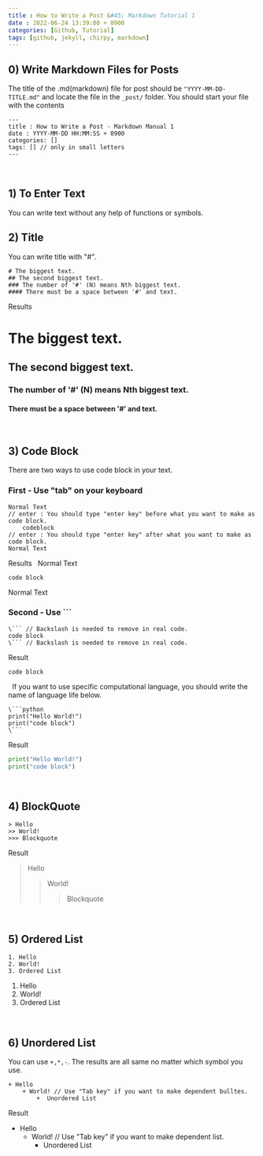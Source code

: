 ```yaml
---
title : How to Write a Post &#45; Markdown Tutorial 1
date : 2022-06-24 13:39:00 + 0900
categories: [Github, Tutorial]
tags: [github, jekyll, chirpy, markdown]
---
```


## 0) Write Markdown Files for Posts
The title of the .md(markdown) file for post should be ```"YYYY-MM-DD-TITLE.md"``` and locate the file in the ```_post/``` folder.
You should start your file with the contents
```
---
title : How to Write a Post - Markdown Manual 1
date : YYYY-MM-DD HH:MM:SS + 0900
categories: []
tags: [] // only in small letters
---
```
&nbsp;&nbsp;&nbsp;&nbsp;
## 1) To Enter Text
You can write text without any help of functions or symbols. 
&nbsp;&nbsp;&nbsp;&nbsp;
## 2) Title
You can write title with "#". 

```
# The biggest text.
## The second biggest text.
### The number of '#' (N) means Nth biggest text.
#### There must be a space between '#' and text.
```

Results 
# The biggest text.
## The second biggest text.
### The number of '#' (N) means Nth biggest text.
#### There must be a space between '#' and text.
&nbsp;&nbsp;&nbsp;&nbsp;
## 3) Code Block
There are two ways to use code block in your text.

### First - Use "tab" on your keyboard
```
Normal Text
// enter : You should type "enter key" before what you want to make as code block.
	codeblock
// enter : You should type "enter key" after what you want to make as code block.
Normal Text
```
Results
&nbsp;
Normal Text

	code block

Normal Text
&nbsp;&nbsp;&nbsp;&nbsp;
### Second - Use &#96;&#96;&#96;
```
\``` // Backslash is needed to remove in real code.
code block
\``` // Backslash is needed to remove in real code.
```
Result
```
code block
```
&nbsp;
If you want to use specific computational language, you should write the name of language life below.
```
\```python
print("Hello World!")
print("code block")
\```
```
Result
```python
print("Hello World!")
print("code block")
```

&nbsp;&nbsp;&nbsp;&nbsp;
## 4) BlockQuote
```
> Hello
>> World!
>>> Blockquote
```
Result
> Hello
>> World!
>>> Blockquote


&nbsp;&nbsp;&nbsp;&nbsp;
## 5) Ordered List
```
1. Hello
2. World!
3. Ordered List
```
1. Hello
2. World!
3. Ordered List


&nbsp;&nbsp;&nbsp;&nbsp;
## 6) Unordered List
You can use ```+,*,-```. The results are all same no matter which symbol you use.
```
+ Hello
	+ World! // Use "Tab key" if you want to make dependent bulltes. 
		+  Unordered List
```
Result
+ Hello
	+ World! // Use "Tab key" if you want to make dependent list. 
		+  Unordered List
